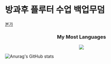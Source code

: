 <h1>방과후 플루터 수업 백업무덤</h1>

[본가](https://yuikanao12.notion.site/Rework-6517b2fc3c704706b3c3a9a94adc2024?pvs=4)

<h3 align="center">My Most Languages</h3>
<p align="center">
  <a href="https://github.com/${Yuika12321}">
    <img align="center" src="https://github-readme-stats.vercel.app/api/top-langs/?username=${Yuika12321}&layout=compact&show_icons=${아이콘 보여줄지}&show_owner=${소유자 표기}&hide_title=${타이틀 가리기}&theme=${dark}"/>
  </a>
</p>

![Anurag's GitHub stats](https://github-readme-stats.vercel.app/api?username=Yuika12321&show_icons=true&theme=radical)

